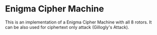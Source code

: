 # Enigma Cipher Machine

This is an implementation of a Enigma Cipher Machine with all 8 rotors.
It can be also used for ciphertext only attack (Gillogly's Attack).
